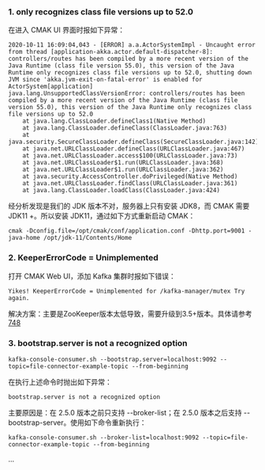 ### 1. only recognizes class file versions up to 52.0

在进入 CMAK UI 界面时报如下异常：
```
2020-10-11 16:09:04,043 - [ERROR] a.a.ActorSystemImpl - Uncaught error from thread [application-akka.actor.default-dispatcher-8]: controllers/routes has been compiled by a more recent version of the Java Runtime (class file version 55.0), this version of the Java Runtime only recognizes class file versions up to 52.0, shutting down JVM since 'akka.jvm-exit-on-fatal-error' is enabled for ActorSystem[application]
java.lang.UnsupportedClassVersionError: controllers/routes has been compiled by a more recent version of the Java Runtime (class file version 55.0), this version of the Java Runtime only recognizes class file versions up to 52.0
	at java.lang.ClassLoader.defineClass1(Native Method)
	at java.lang.ClassLoader.defineClass(ClassLoader.java:763)
	at java.security.SecureClassLoader.defineClass(SecureClassLoader.java:142)
	at java.net.URLClassLoader.defineClass(URLClassLoader.java:467)
	at java.net.URLClassLoader.access$100(URLClassLoader.java:73)
	at java.net.URLClassLoader$1.run(URLClassLoader.java:368)
	at java.net.URLClassLoader$1.run(URLClassLoader.java:362)
	at java.security.AccessController.doPrivileged(Native Method)
	at java.net.URLClassLoader.findClass(URLClassLoader.java:361)
	at java.lang.ClassLoader.loadClass(ClassLoader.java:424)
```
经分析发现是我们的 JDK 版本不对，服务器上只有安装 JDK8，而 CMAK 需要 JDK11 +。所以安装 JDK11，通过如下方式重新启动 CMAK：
```
cmak -Dconfig.file=/opt/cmak/conf/application.conf -Dhttp.port=9001 -java-home /opt/jdk-11/Contents/Home
```
### 2. KeeperErrorCode = Unimplemented

打开 CMAK Web UI，添加 Kafka 集群时报如下错误：
```
Yikes! KeeperErrorCode = Unimplemented for /kafka-manager/mutex Try again.
```
解决方案：主要是ZooKeeper版本太低导致，需要升级到3.5+版本。具体请参考[748](https://github.com/yahoo/CMAK/issues/748)

### 3. bootstrap.server is not a recognized option

```
kafka-console-consumer.sh --bootstrap.server=localhost:9092 --topic=file-connector-example-topic --from-beginning
```
在执行上述命令时抛出如下异常：
```
bootstrap.server is not a recognized option
```
主要原因是：在 2.5.0 版本之前只支持 --broker-list；在 2.5.0 版本之后支持 --bootstrap-server。使用如下命令重新执行：
```
kafka-console-consumer.sh --broker-list=localhost:9092 --topic=file-connector-example-topic --from-beginning
```





...
